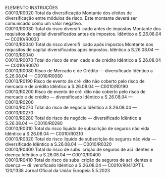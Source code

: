  
ELEMENTO  INSTRUÇÕES  
C0010/R0020  Total da diversificação  Montante dos efeitos de diversificação entre módulos de risco. 
Este montante deverá ser comunicado como um valor negativo.  
C0010/R0030  Total do risco diversifi ­
cado antes de impostos  Montante dos requisitos de capital diversificados antes de impostos. 
Idêntico a S.26.08.04 — C0010/R0030  
C0010/R0040  Total do risco diversifi ­
cado após impostos  Montante dos requisitos de capital diversificados após impostos. 
Idêntico a S.26.08.04 — C0010/R0040  
C0010/R0070  Total do risco de mer ­
cado e de crédito  Idêntico a S.26.08.04 — C0010/R0070  
C0010/R0080  Risco de Mercado e de 
Crédito — diversificado  Idêntico a S.26.08.04 — C0010/R0080  
C0010/R0190  Risco de evento de cré ­
dito não coberto pelo 
risco de mercado e de 
crédito  Idêntico a S.26.08.04 — C0010/R0190  
C0010/R0200  Risco de evento de cré ­
dito não coberto pelo 
risco de mercado e de 
crédito — diversificado  Idêntico a S.26.08.04 — C0010/R0200  
C0010/R0270  Total do risco de negócio  Idêntico a S.26.08.04 — C0010/R0270  
C0010/R0280  Total do risco de negócio 
— diversificado  Idêntico a S.26.08.04 — C0010/R0280  
C0010/R0310  Total do risco líquido de 
subscrição de seguros 
não vida  Idêntico a S.26.08.04 — C0010/R0310  
C0010/R0320  Total do risco líquido de 
subscrição de seguros 
não vida — diversificado  Idêntico a S.26.08.04 — C0010/R0320  
C0010/R0400  Total do risco de subs ­
crição de seguros de aci ­
dentes e doença  Idêntico a S.26.08.04 — C0010/R0400  
C0010/R0410  Total do risco de subs ­
crição de seguros de aci ­
dentes e doença — di ­
versificado  Idêntico a S.26.08.04 — C0010/R0410PT  L 120/1338 Jornal Oficial da União Europeia 5.5.2023
